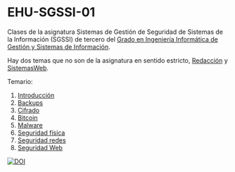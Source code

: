 # EHU-SGSSI-01

Clases de la asignatura Sistemas de Gestión de Seguridad de Sistemas de la Información (SGSSI) de tercero del [Grado en Ingeniería Informática de Gestión y Sistemas de Información](https://www.ehu.eus/es/grado-ingenieria-informatica-de-gestion-y-sistemas-de-informacion-bizkaia).

Hay dos temas que no son de la asignatura en sentido estricto, [Redacción](Redacción/Redacción.pdf) y [SistemasWeb](SistemasWeb/SistemasWeb.pdf).

Temario:

1. [Introducción](Introduccion/index.html)
2. [Backups](Backups/index.html)
3. [Cifrado](Cifrado/index.html)
4. [Bitcoin](Bitcoin/index.html)
5. [Malware](Malware/index.html)
6. [Seguridad física](SistemasGestionSeguridadInformacion/index.html)
7. [Seguridad redes](SeguridadRedes/index.html)
8. [Seguridad Web](SeguridadWeb/index.html)

[![DOI](https://zenodo.org/badge/334955028.svg)](https://zenodo.org/badge/latestdoi/334955028)
